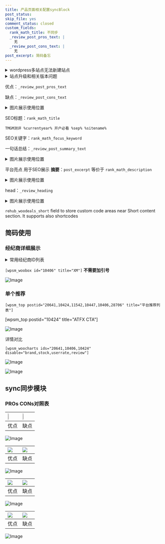 ```yaml
---
title: 产品页面相关配置syncBlock
post_status: 
skip_file: yes
comment_status: closed
custom_fields:
  rank_math_title: 不同步
  _review_post_pros_text: |
    无
  _review_post_cons_text: |
    无
post_excerpt: 简码备忘
---
```

<details><summary>wordpress多站点无法新建站点</summary>

<li>和报错需要清理cookies一样的原因</li>
<li>wp-config.php里面<code>define( 'SUBDOMAIN_INSTALL', false );//子域名安装</code></li>
<li>新建子站点是用<code>define( 'SUBDOMAIN_INSTALL', true);//子域名安装</code> 完成以后，改成<code>false</code></li>
</details>

<details><summary>站点升级和相关版本问题</summary>

<p>wordpress：5.9.9
woocommerce：7.5.1
出现问题的地方：主题选项里面>><strong>Product layout >>compact style</strong></p>
<p>如何出现没有用过的字段 导致无法保存。先导出配置 然后进行修改，后面再次恢复即可。</p>
<p>出现部分字段无法显示时，需要返回默认布局后，对产品进行保存就好了。</p>
<p></p>
</details>

优点：`_review_post_pros_text`

缺点：`_review_post_cons_text`

<details><summary>图片展示使用位置</summary>

<img src="https://prod-files-secure.s3.us-west-2.amazonaws.com/39ed1227-6d7d-4570-be36-9ccd4a2c4241/f51d3d83-55d4-4bdf-9604-f37ec77ab556/Untitled.png?X-Amz-Algorithm=AWS4-HMAC-SHA256&X-Amz-Content-Sha256=UNSIGNED-PAYLOAD&X-Amz-Credential=ASIAZI2LB466V3QKADSX%2F20250420%2Fus-west-2%2Fs3%2Faws4_request&X-Amz-Date=20250420T225526Z&X-Amz-Expires=3600&X-Amz-Security-Token=IQoJb3JpZ2luX2VjECYaCXVzLXdlc3QtMiJGMEQCIDD238YmCTVHgvNxtnbbtkY2ts72yeLn7U%2BbxKvXc2ZrAiAzLtfL%2FW9X6WIgRCPMQXRkp5SlLPmUap4i7FD75QwH6yqIBAiv%2F%2F%2F%2F%2F%2F%2F%2F%2F%2F8BEAAaDDYzNzQyMzE4MzgwNSIMzLXpOaKNA27Es5ahKtwD52f85kKiaGwTpQOlQsRVJzHCQbqKb8%2Bio%2BuX5pfoU1aqzJMZngTK1g3JCcs1j3N4NfZpw4eH7Qg1LirwYIjR0jIh68osnPwfXeYdLdbEv5nZPOSJU8XXIetefgEWtqy9pHnD1NUuKRA3OgwV86btHw%2FxUP4h9WH8bPy70W2yPlSK%2FomP1X91DfUWXakRj6RSqhxvbHdmdNpKnTqrL5KeQKNDrby2ZLKSj8SWImUy%2B8EUInAPeb2u0DyF6F%2BgzNTKGlpKbq6DS%2FeWfekKl1C%2FTL%2FnzfbKDIFZmNUjKtsACpl%2BZpXNTB5adTfAFpeX8I2nyJrJWCI7VoipyB0kt%2B3iB%2F6oZoQDzJQ6Q%2BXsxyXAwwlYw0mSjGvRC864aKF7IZwB6QpW3taLdy1Smuba02B68VdgG6sP21d7a5TN1bgKI9Sjd3f4mQ9Xqpkdt3cZpQFPUqPfQ%2BhbdXzQvkbDa%2Fv1jug0gmWMi0iA3iHhnGjktWOZXCz5a7RDofXIsnFV9%2FYUo4ywmITd6KUCJoWM0uwzqQGKbqGB5yXNg%2B8WNlcgastNQeiYglM7h8sk3Q7uAqBKfoNiUu5aH9P8wgZ7CugEY12Z27qcACvlilpGHHPUGIZ96Og3XZB2Cfh0X9Iw89qVwAY6pgGAL4RxuWXX6T3ZfKPQ0E6BwrlQtdx%2FSM7rMiW9I4IRBV0kEMsn3c5IgTaiZ1LdK6zeUCQO76Fo0pTnsyOKJIblKHQ8FPfd9jaGMmnQmHYuh5JQe%2FvXh3PUCmOMi4MCI6SHjUxWm1i1fZPio4GmU7jA3%2Bwjd7Jf2dgiCV%2Bnmf%2FGszjy302mLRbymM4q7HbWpgXR76kyPC9pSuBQKKRq6FZ9%2Bcosf2%2FC&X-Amz-Signature=4825e5f7fecc7b62cb798b0f8786946319a5188ee5415c8f3bfd99e470135db3&X-Amz-SignedHeaders=host&x-id=GetObject" alt="Image">
</details>

SEO标题：`rank_math_title`

`TMGM测评 %currentyear% 开户必看 %sep% %sitename%`

SEO关键字：`rank_math_focus_keyword`

一句话总结：`_review_post_summary_text`

<details><summary>图片展示使用位置</summary>

<img src="https://prod-files-secure.s3.us-west-2.amazonaws.com/39ed1227-6d7d-4570-be36-9ccd4a2c4241/4b96a922-296c-4f4e-8630-d1c870cbce01/Untitled.png?X-Amz-Algorithm=AWS4-HMAC-SHA256&X-Amz-Content-Sha256=UNSIGNED-PAYLOAD&X-Amz-Credential=ASIAZI2LB466RGBM24FW%2F20250420%2Fus-west-2%2Fs3%2Faws4_request&X-Amz-Date=20250420T225527Z&X-Amz-Expires=3600&X-Amz-Security-Token=IQoJb3JpZ2luX2VjECYaCXVzLXdlc3QtMiJIMEYCIQC9G2tx7%2BY%2Ff4iXDk18rvaO6DlpQIcYh0H%2BBFJeqjR0EAIhAIQiANdFdrK7t9u%2BDsfx0coEMWjAFqrsqGxqxwONSSorKogECK%2F%2F%2F%2F%2F%2F%2F%2F%2F%2F%2FwEQABoMNjM3NDIzMTgzODA1IgzdGuoSXg%2FEK0S1K0Qq3AO4TBPhMYRqVD4Z3Fa92zoO4ql6wNignCH%2F3z53lzp%2Fk%2FnXbp9qZUmREPDY%2FziFWnd3igezw6oIK4l3Oi0oPNq8OkpbqHfooeRDu8UNCE8S658kDv32HH%2Fy%2BevRoUuMh5bdkS4L0qzLzR9hgBKy7CpUVaX1HMf%2Fc1JQjVAwRGQn4LS9Nv2TzzPWczG2arHrk78YcZvqE6%2BpriRq7ztOisq8XWKJpfMObxvb9fGKDTzd8mHUR7WXNbS%2BhlO8y%2FCEGWXGcQYG%2Fyzx2R%2FvBy5h0P1EVBy1ncDd74c4PPbw3bmFjMkWayDAiMPlrYZszdeIpjabnHxgBnIdeM4x6TVOtFE%2FgLkFhWJPzIChMXKhPCbaE80Z0WzUX1wYBH8ShXBdiv1D6D2VQhHyzKOOmyK7GqeBLS8ts6rF00JCS%2BS7fyD5E%2FV%2BfO5rslKmLyxiI%2FZY2r1Tf0QAlq87nRPgyLk8pMOno5rS6NFl0ly8sPzQF7ra%2B1fkLumP5aaaJxiQDRAIHIdo5OU0SeYJO1SBA4uAtYWit%2BHtDvoOk1u%2Fx%2BVO9usXgqeW50JPzfs%2FHrGXyxHppm%2FFLJ7LEib7UG%2BTLGYN2gxUXXA%2Bp0ExQDwcet6sHXZb1MC8ZMbcFiIP%2BBXTQDCP2pXABjqkAYOVKMF7P9i%2BQ5hm70UUsItsULGuTgBbEEwyGBljeh%2Bv7HvF9wsfMKXujL4PjrRvrYEBk%2F8aYcBO1L37MSqrZ6XNPcUaHJr5d4Dm6yPaL4q2qMbIIj%2BaBCgWrX9ZY9wd%2BDaIGTOXmzxxaZNxAwjgGCnbBSOv7jTQtvmeXwVk22xgyj%2Bsa9%2Fmiu57IYnEsoXJWmZOJH2sKNLAoov5yBsTbKDXc%2FHU&X-Amz-Signature=e126e92dd52aaabc592151203793e59729e675786a4edfbb790dd1c3c673814f&X-Amz-SignedHeaders=host&x-id=GetObject" alt="Image">
</details>

平台亮点 用于SEO展示 **摘要**：`post_excerpt`  等价于 `rank_math_description`

<details><summary>图片展示使用位置</summary>

<img src="https://prod-files-secure.s3.us-west-2.amazonaws.com/39ed1227-6d7d-4570-be36-9ccd4a2c4241/1ee11f63-b60a-4dfe-a7a7-d58ff23b5d88/Untitled.png?X-Amz-Algorithm=AWS4-HMAC-SHA256&X-Amz-Content-Sha256=UNSIGNED-PAYLOAD&X-Amz-Credential=ASIAZI2LB4664YM3C2ST%2F20250420%2Fus-west-2%2Fs3%2Faws4_request&X-Amz-Date=20250420T225527Z&X-Amz-Expires=3600&X-Amz-Security-Token=IQoJb3JpZ2luX2VjECYaCXVzLXdlc3QtMiJHMEUCIQDWJIC%2FE4vvaxQsk2S2Xq48vn8A9kLiqYTNQDd%2FA8MMEQIgfUzRQh9J5zK97xUx4S5HX6TvJfT%2FzIv2hoPNyjBFmVAqiAQIr%2F%2F%2F%2F%2F%2F%2F%2F%2F%2F%2FARAAGgw2Mzc0MjMxODM4MDUiDMKnwQjo1wAV8Da7BSrcA7Fdmj5moq3F3mehXBS1jjrlnCcGFb%2BbnfWFXtgeS5E5J9KxbHs060OdQ%2BunQIDheIp92YSBTZmrSA6btnus9VJxfxlzlAk8tFjAop1sYcfoo3uHbyEexlu%2BbvdZNF%2FtBPM0hJy5GurFsklP1jOI%2Fusd24nLdgLl0dlvRQg8xyQma9DpELo1qgl0GTxJwqA9zyW3vZk8fc7KoZARddSUIuc2l84BivYTA5PC1HJIeKQD0wUo0jA3P6FL%2BylURLHc3aoM0TpDeBirLDqQ9g09GyXKLx88gpft0NYV3rsHMWo4%2FKsNMS8XG45aElxGRfYormnDn5gLmS3Amsptwm5DMD5WHmIG9uHRhYfGL9hhwPdyT6tt28WRzATIY%2FwNEMuNk8%2FRoxSk%2F0zd1k%2FrX3r8fEO%2F%2BZoccMkOT0XfF1Jz3ctK2O%2BGL1%2FxLCmaV4GNV01CmdLB7qeyCCyd5luBhSAsNwJpTgp%2BokFof6CwPVlS7M4vn4rxqr%2FI76AIfZOFjwIk8%2FDR6e%2FRsFYV1kexTb2o%2BlT7iYDqqBk4BXalbL4%2F4d9qygjAdG7f4txM%2BdLI9p8xpAM9M8Ivtd8WvIkGPA3xq%2Btgqg3I9LgFBUhwXanvcLCTXG3a%2B6u4HBqqBJCvMIXZlcAGOqUBlsQcGfld%2FddetyQYTroR1t0uVB5bc%2BdUqTNCvDHp7E3p%2BWONIKRd4r4CfEl1Id56eV4l6ML7tEOlIj2oAwq9AcDbHrf754hcNRCiZHRaDysoqP0sFLnVlhMYUSIp7%2BJTCo4w67nQd%2FSsyX%2ByMaC3vDSQnF%2B7cuqW0UUpk6JbsR7G880NFKwSNbElE7dwrrDypd4U%2Fw3FSQptH2LitYHcqeVse8jv&X-Amz-Signature=6b0d5ff09ef1a2a21a1a7eb6033ffcb152f56d2b0b888d96acf70783f603ec17&X-Amz-SignedHeaders=host&x-id=GetObject" alt="Image">
<img src="https://prod-files-secure.s3.us-west-2.amazonaws.com/39ed1227-6d7d-4570-be36-9ccd4a2c4241/ad4118b5-78d8-4fbe-801e-3b29b5d99c01/Untitled.png?X-Amz-Algorithm=AWS4-HMAC-SHA256&X-Amz-Content-Sha256=UNSIGNED-PAYLOAD&X-Amz-Credential=ASIAZI2LB4664YM3C2ST%2F20250420%2Fus-west-2%2Fs3%2Faws4_request&X-Amz-Date=20250420T225527Z&X-Amz-Expires=3600&X-Amz-Security-Token=IQoJb3JpZ2luX2VjECYaCXVzLXdlc3QtMiJHMEUCIQDWJIC%2FE4vvaxQsk2S2Xq48vn8A9kLiqYTNQDd%2FA8MMEQIgfUzRQh9J5zK97xUx4S5HX6TvJfT%2FzIv2hoPNyjBFmVAqiAQIr%2F%2F%2F%2F%2F%2F%2F%2F%2F%2F%2FARAAGgw2Mzc0MjMxODM4MDUiDMKnwQjo1wAV8Da7BSrcA7Fdmj5moq3F3mehXBS1jjrlnCcGFb%2BbnfWFXtgeS5E5J9KxbHs060OdQ%2BunQIDheIp92YSBTZmrSA6btnus9VJxfxlzlAk8tFjAop1sYcfoo3uHbyEexlu%2BbvdZNF%2FtBPM0hJy5GurFsklP1jOI%2Fusd24nLdgLl0dlvRQg8xyQma9DpELo1qgl0GTxJwqA9zyW3vZk8fc7KoZARddSUIuc2l84BivYTA5PC1HJIeKQD0wUo0jA3P6FL%2BylURLHc3aoM0TpDeBirLDqQ9g09GyXKLx88gpft0NYV3rsHMWo4%2FKsNMS8XG45aElxGRfYormnDn5gLmS3Amsptwm5DMD5WHmIG9uHRhYfGL9hhwPdyT6tt28WRzATIY%2FwNEMuNk8%2FRoxSk%2F0zd1k%2FrX3r8fEO%2F%2BZoccMkOT0XfF1Jz3ctK2O%2BGL1%2FxLCmaV4GNV01CmdLB7qeyCCyd5luBhSAsNwJpTgp%2BokFof6CwPVlS7M4vn4rxqr%2FI76AIfZOFjwIk8%2FDR6e%2FRsFYV1kexTb2o%2BlT7iYDqqBk4BXalbL4%2F4d9qygjAdG7f4txM%2BdLI9p8xpAM9M8Ivtd8WvIkGPA3xq%2Btgqg3I9LgFBUhwXanvcLCTXG3a%2B6u4HBqqBJCvMIXZlcAGOqUBlsQcGfld%2FddetyQYTroR1t0uVB5bc%2BdUqTNCvDHp7E3p%2BWONIKRd4r4CfEl1Id56eV4l6ML7tEOlIj2oAwq9AcDbHrf754hcNRCiZHRaDysoqP0sFLnVlhMYUSIp7%2BJTCo4w67nQd%2FSsyX%2ByMaC3vDSQnF%2B7cuqW0UUpk6JbsR7G880NFKwSNbElE7dwrrDypd4U%2Fw3FSQptH2LitYHcqeVse8jv&X-Amz-Signature=933a5d3c0d5e67678bc72e768e14bb52f8e588b2422cf7229a552e88422833a5&X-Amz-SignedHeaders=host&x-id=GetObject" alt="Image">
<img src="https://prod-files-secure.s3.us-west-2.amazonaws.com/39ed1227-6d7d-4570-be36-9ccd4a2c4241/a38cf7c9-a79c-4b64-9e94-13589fe0758b/Untitled.png?X-Amz-Algorithm=AWS4-HMAC-SHA256&X-Amz-Content-Sha256=UNSIGNED-PAYLOAD&X-Amz-Credential=ASIAZI2LB4664YM3C2ST%2F20250420%2Fus-west-2%2Fs3%2Faws4_request&X-Amz-Date=20250420T225527Z&X-Amz-Expires=3600&X-Amz-Security-Token=IQoJb3JpZ2luX2VjECYaCXVzLXdlc3QtMiJHMEUCIQDWJIC%2FE4vvaxQsk2S2Xq48vn8A9kLiqYTNQDd%2FA8MMEQIgfUzRQh9J5zK97xUx4S5HX6TvJfT%2FzIv2hoPNyjBFmVAqiAQIr%2F%2F%2F%2F%2F%2F%2F%2F%2F%2F%2FARAAGgw2Mzc0MjMxODM4MDUiDMKnwQjo1wAV8Da7BSrcA7Fdmj5moq3F3mehXBS1jjrlnCcGFb%2BbnfWFXtgeS5E5J9KxbHs060OdQ%2BunQIDheIp92YSBTZmrSA6btnus9VJxfxlzlAk8tFjAop1sYcfoo3uHbyEexlu%2BbvdZNF%2FtBPM0hJy5GurFsklP1jOI%2Fusd24nLdgLl0dlvRQg8xyQma9DpELo1qgl0GTxJwqA9zyW3vZk8fc7KoZARddSUIuc2l84BivYTA5PC1HJIeKQD0wUo0jA3P6FL%2BylURLHc3aoM0TpDeBirLDqQ9g09GyXKLx88gpft0NYV3rsHMWo4%2FKsNMS8XG45aElxGRfYormnDn5gLmS3Amsptwm5DMD5WHmIG9uHRhYfGL9hhwPdyT6tt28WRzATIY%2FwNEMuNk8%2FRoxSk%2F0zd1k%2FrX3r8fEO%2F%2BZoccMkOT0XfF1Jz3ctK2O%2BGL1%2FxLCmaV4GNV01CmdLB7qeyCCyd5luBhSAsNwJpTgp%2BokFof6CwPVlS7M4vn4rxqr%2FI76AIfZOFjwIk8%2FDR6e%2FRsFYV1kexTb2o%2BlT7iYDqqBk4BXalbL4%2F4d9qygjAdG7f4txM%2BdLI9p8xpAM9M8Ivtd8WvIkGPA3xq%2Btgqg3I9LgFBUhwXanvcLCTXG3a%2B6u4HBqqBJCvMIXZlcAGOqUBlsQcGfld%2FddetyQYTroR1t0uVB5bc%2BdUqTNCvDHp7E3p%2BWONIKRd4r4CfEl1Id56eV4l6ML7tEOlIj2oAwq9AcDbHrf754hcNRCiZHRaDysoqP0sFLnVlhMYUSIp7%2BJTCo4w67nQd%2FSsyX%2ByMaC3vDSQnF%2B7cuqW0UUpk6JbsR7G880NFKwSNbElE7dwrrDypd4U%2Fw3FSQptH2LitYHcqeVse8jv&X-Amz-Signature=42c3ab147733b1740ce2e60dc7c20dc0b62de6749304c14330796e14cffa1f37&X-Amz-SignedHeaders=host&x-id=GetObject" alt="Image">
<img src="https://prod-files-secure.s3.us-west-2.amazonaws.com/39ed1227-6d7d-4570-be36-9ccd4a2c4241/7da6fc1e-d2ac-42ae-8c75-cb5749aa18f6/Untitled.png?X-Amz-Algorithm=AWS4-HMAC-SHA256&X-Amz-Content-Sha256=UNSIGNED-PAYLOAD&X-Amz-Credential=ASIAZI2LB4664YM3C2ST%2F20250420%2Fus-west-2%2Fs3%2Faws4_request&X-Amz-Date=20250420T225527Z&X-Amz-Expires=3600&X-Amz-Security-Token=IQoJb3JpZ2luX2VjECYaCXVzLXdlc3QtMiJHMEUCIQDWJIC%2FE4vvaxQsk2S2Xq48vn8A9kLiqYTNQDd%2FA8MMEQIgfUzRQh9J5zK97xUx4S5HX6TvJfT%2FzIv2hoPNyjBFmVAqiAQIr%2F%2F%2F%2F%2F%2F%2F%2F%2F%2F%2FARAAGgw2Mzc0MjMxODM4MDUiDMKnwQjo1wAV8Da7BSrcA7Fdmj5moq3F3mehXBS1jjrlnCcGFb%2BbnfWFXtgeS5E5J9KxbHs060OdQ%2BunQIDheIp92YSBTZmrSA6btnus9VJxfxlzlAk8tFjAop1sYcfoo3uHbyEexlu%2BbvdZNF%2FtBPM0hJy5GurFsklP1jOI%2Fusd24nLdgLl0dlvRQg8xyQma9DpELo1qgl0GTxJwqA9zyW3vZk8fc7KoZARddSUIuc2l84BivYTA5PC1HJIeKQD0wUo0jA3P6FL%2BylURLHc3aoM0TpDeBirLDqQ9g09GyXKLx88gpft0NYV3rsHMWo4%2FKsNMS8XG45aElxGRfYormnDn5gLmS3Amsptwm5DMD5WHmIG9uHRhYfGL9hhwPdyT6tt28WRzATIY%2FwNEMuNk8%2FRoxSk%2F0zd1k%2FrX3r8fEO%2F%2BZoccMkOT0XfF1Jz3ctK2O%2BGL1%2FxLCmaV4GNV01CmdLB7qeyCCyd5luBhSAsNwJpTgp%2BokFof6CwPVlS7M4vn4rxqr%2FI76AIfZOFjwIk8%2FDR6e%2FRsFYV1kexTb2o%2BlT7iYDqqBk4BXalbL4%2F4d9qygjAdG7f4txM%2BdLI9p8xpAM9M8Ivtd8WvIkGPA3xq%2Btgqg3I9LgFBUhwXanvcLCTXG3a%2B6u4HBqqBJCvMIXZlcAGOqUBlsQcGfld%2FddetyQYTroR1t0uVB5bc%2BdUqTNCvDHp7E3p%2BWONIKRd4r4CfEl1Id56eV4l6ML7tEOlIj2oAwq9AcDbHrf754hcNRCiZHRaDysoqP0sFLnVlhMYUSIp7%2BJTCo4w67nQd%2FSsyX%2ByMaC3vDSQnF%2B7cuqW0UUpk6JbsR7G880NFKwSNbElE7dwrrDypd4U%2Fw3FSQptH2LitYHcqeVse8jv&X-Amz-Signature=6aa2c9b246819e465c57c0c67ad54506cac3686dcf439ae6607c5f66d508b59d&X-Amz-SignedHeaders=host&x-id=GetObject" alt="Image">
<img src="https://prod-files-secure.s3.us-west-2.amazonaws.com/39ed1227-6d7d-4570-be36-9ccd4a2c4241/7e97f40a-eaee-47f5-b2f9-475f96808fa7/Untitled.png?X-Amz-Algorithm=AWS4-HMAC-SHA256&X-Amz-Content-Sha256=UNSIGNED-PAYLOAD&X-Amz-Credential=ASIAZI2LB4664YM3C2ST%2F20250420%2Fus-west-2%2Fs3%2Faws4_request&X-Amz-Date=20250420T225527Z&X-Amz-Expires=3600&X-Amz-Security-Token=IQoJb3JpZ2luX2VjECYaCXVzLXdlc3QtMiJHMEUCIQDWJIC%2FE4vvaxQsk2S2Xq48vn8A9kLiqYTNQDd%2FA8MMEQIgfUzRQh9J5zK97xUx4S5HX6TvJfT%2FzIv2hoPNyjBFmVAqiAQIr%2F%2F%2F%2F%2F%2F%2F%2F%2F%2F%2FARAAGgw2Mzc0MjMxODM4MDUiDMKnwQjo1wAV8Da7BSrcA7Fdmj5moq3F3mehXBS1jjrlnCcGFb%2BbnfWFXtgeS5E5J9KxbHs060OdQ%2BunQIDheIp92YSBTZmrSA6btnus9VJxfxlzlAk8tFjAop1sYcfoo3uHbyEexlu%2BbvdZNF%2FtBPM0hJy5GurFsklP1jOI%2Fusd24nLdgLl0dlvRQg8xyQma9DpELo1qgl0GTxJwqA9zyW3vZk8fc7KoZARddSUIuc2l84BivYTA5PC1HJIeKQD0wUo0jA3P6FL%2BylURLHc3aoM0TpDeBirLDqQ9g09GyXKLx88gpft0NYV3rsHMWo4%2FKsNMS8XG45aElxGRfYormnDn5gLmS3Amsptwm5DMD5WHmIG9uHRhYfGL9hhwPdyT6tt28WRzATIY%2FwNEMuNk8%2FRoxSk%2F0zd1k%2FrX3r8fEO%2F%2BZoccMkOT0XfF1Jz3ctK2O%2BGL1%2FxLCmaV4GNV01CmdLB7qeyCCyd5luBhSAsNwJpTgp%2BokFof6CwPVlS7M4vn4rxqr%2FI76AIfZOFjwIk8%2FDR6e%2FRsFYV1kexTb2o%2BlT7iYDqqBk4BXalbL4%2F4d9qygjAdG7f4txM%2BdLI9p8xpAM9M8Ivtd8WvIkGPA3xq%2Btgqg3I9LgFBUhwXanvcLCTXG3a%2B6u4HBqqBJCvMIXZlcAGOqUBlsQcGfld%2FddetyQYTroR1t0uVB5bc%2BdUqTNCvDHp7E3p%2BWONIKRd4r4CfEl1Id56eV4l6ML7tEOlIj2oAwq9AcDbHrf754hcNRCiZHRaDysoqP0sFLnVlhMYUSIp7%2BJTCo4w67nQd%2FSsyX%2ByMaC3vDSQnF%2B7cuqW0UUpk6JbsR7G880NFKwSNbElE7dwrrDypd4U%2Fw3FSQptH2LitYHcqeVse8jv&X-Amz-Signature=6e5ced5e7a644bc76bac2af610d27884d3d7c44a0ad937ad3a8168781f370c16&X-Amz-SignedHeaders=host&x-id=GetObject" alt="Image">
</details>

head：`_review_heading`

<details><summary>图片展示使用位置</summary>

<img src="https://prod-files-secure.s3.us-west-2.amazonaws.com/39ed1227-6d7d-4570-be36-9ccd4a2c4241/3a4650ad-9887-415c-889a-edd51fa54f27/Untitled.png?X-Amz-Algorithm=AWS4-HMAC-SHA256&X-Amz-Content-Sha256=UNSIGNED-PAYLOAD&X-Amz-Credential=ASIAZI2LB466TYWMMNJS%2F20250420%2Fus-west-2%2Fs3%2Faws4_request&X-Amz-Date=20250420T225527Z&X-Amz-Expires=3600&X-Amz-Security-Token=IQoJb3JpZ2luX2VjECYaCXVzLXdlc3QtMiJIMEYCIQDrsV3%2Fnb4%2FzUNBIl9WMom5nH53EGP3hqFpbyvlRe9NngIhAI0ZvEgdCm3EUzCplke6Hhg7b%2FpAM4eOrCUY8CjIdFN4KogECK%2F%2F%2F%2F%2F%2F%2F%2F%2F%2F%2FwEQABoMNjM3NDIzMTgzODA1IgxLhXJEAAESet5kIJ8q3AMZY12yAPtKQlYQM8ceTzHsPTOQxviuFV%2FE%2FTJHFNG%2FpToRzCIYxvfHo3HoBwEz5v%2B%2FFCROCA9%2BJR%2FTV8aAqG%2FC40%2F3EEduhApQbdo%2B29Gwg1ztOYkbYCM%2FQ1b5C8o%2FpnHWsotTLFI2ERJjMJsmyhclMDvcEhC2PbAm15LWwZVX3g5rBpA3iQ6QXqWfM9tBP2TnLxdESK1F1PP2W2sg3yGOxB6D%2Fac56IYRR%2Bsc7OD7qPN22wLrx5plR3bo5Jy8UXJJPChb6Qf%2FaOD%2BtcC%2Bg51NI1UEw777RpXm3qRqxGYjcmBeVuSqTOfnfoJNLIz4dlO%2BMuDDVFBDjircODumYS7wygeWNEhnxd776Rau3w0Vun5wb6JuaAffCpyOnXXiOqDVJD0jpSYjvBpFBb8ePaNOVRcrksxFiJ9ET00AuyMiVp9CKUBi%2FfL2yntuFsPv8murObmf6htfI2X%2FjdakUaTGff3XB4UOML5Ueg%2BPpYOh5TBYfpln5QVQ86PZ%2FWgRupKLxRQzMX2KmTJ3pCDKisqQX8d%2FPfv8xE6f8BZek3wUN5fvaU8xysirU1IHygomWLtLAu7Ukhx6QGW32PG%2B53LHqm9ZZNxqqJ8Yd2XOMviPvs0SWSJuPj2%2FFSmjjzCb2ZXABjqkAWojNsd1qiz7QiK8YjSBpyKwcv%2B2Czd2kVtcixutF8cYHqNT7NCVYJ1WRYyrostpkyVllZu1Al5uLrxeP9oEnOOq6AKpGiYD700Ebs2wekKUpYRKz%2FMpqzOaOJjPqaLwC6g8TyJdjS2X%2Fx6EsjNZU3L88xiQaM7x9beLomfgCEiry%2BlJud3MlrlNxVZRwYTWVswdWPd5KKC%2F4P%2Bd40%2FJjz7R7NVR&X-Amz-Signature=5a71f4793176108258afc843e4ef93f1cf1fd9acc8a1f37ba66926b90327d03e&X-Amz-SignedHeaders=host&x-id=GetObject" alt="Image">
</details>

`rehub_woodeals_short`	field to store custom code areas near Short content section. It supports also shortcodes



## 简码使用

### 经纪商详细展示

<details><summary>常用经纪商ID列表</summary>

<pre><code class="php">嘉盛 ===> 20641  [wpsm_woobox id="20641" title="嘉盛"]
易信easymarkets ===> 11542  [wpsm_woobox id="11542" title="易信easymarkets"]
ATFX外汇 ===> 10424  [wpsm_woobox id="10424" title="ATFX"]
XM ===> 10406  [wpsm_woobox id="10406" title="XM"]
TMGM ===> 29622  [wpsm_woobox id="29622" title="TMGM"]
HYCM ===> 10447  [wpsm_woobox id="10447" title="HYCM"]
fpmarkets澳福外汇 ===> 20639  [wpsm_woobox id="20639" title="fpmarkets澳福外汇"]</code></pre>
</details>

`[wpsm_woobox id="10406" title="XM"]` **不需要加引号**

![Image](https://prod-files-secure.s3.us-west-2.amazonaws.com/39ed1227-6d7d-4570-be36-9ccd4a2c4241/4f898f9d-0fa7-4e43-acd3-ac6bc7be575a/Untitled.png?X-Amz-Algorithm=AWS4-HMAC-SHA256&X-Amz-Content-Sha256=UNSIGNED-PAYLOAD&X-Amz-Credential=ASIAZI2LB466TQFO3HDT%2F20250420%2Fus-west-2%2Fs3%2Faws4_request&X-Amz-Date=20250420T225520Z&X-Amz-Expires=3600&X-Amz-Security-Token=IQoJb3JpZ2luX2VjECYaCXVzLXdlc3QtMiJIMEYCIQDC3CKHAaX9OEO6koMTsHVXjHhQ3FrgJbQ5879JraUNmAIhAIjXCt%2FXgZSZdBYp6VEabtNPyhFmWd6qeUpLIlvaWJ3LKogECK%2F%2F%2F%2F%2F%2F%2F%2F%2F%2F%2FwEQABoMNjM3NDIzMTgzODA1Igy0y1D5XaKm7GbdrVAq3ANnbwupaLOZ22srCZOZPdZz3MRhh%2BbkDDi%2BifboeT1vaNwynSCFKjxbAKC7kwtt0vbGAyLxHD2%2Bs7KxV%2FCoUI6IAzyiitd8iDiYskhgRiUHSxrEGEkKV7mGcKJwhOPNNzMsfbHdd8vhjvlYsjhlf8rK3BWPOpXDvI2gnvTji4RS%2FwHb0Mk9%2Box%2BWprt1Ie%2FgMciaiuNFNFvxIpZOhy9OJ5sP0fV%2FjV1ciPcohm7F3Pc8xi8QOWxNCBQd11P5p%2BjZPDUyyZjO56M6xxCu8Y4vwZZh11%2Foj%2B8SBfbCv5U4QL2NcX90Ppk1WGby8reA2pBC%2BRjUVxhslrXxJI2RfQgAlIdRNTwqIBUTQG4b6WgQUUKnd7ZYfq%2F1iQxbGBg%2BMQ7zziWxajYVCQROOtmXaqCy5LgscgL17hik4V209ljEeU6%2BXSX8%2Fmj91p54zaDJm2T6PX%2BY3NnBk8DzNOQnv0uSHb0ZRW3rlq3DV36K1TCNTDmf2vZFS1mEZ7iqCGq%2FbWSMq4d5QG%2FTlAz5oyXfdh5hJcGUidjpAI%2FYaDZ%2BnUx5brCP7xfs3eiFb%2FKZzSWJ%2FyYqbaO%2B1Pkm2aZ4lk5HJfWsXs7lS7FRLcpb1brPXAGIi3q8%2FdS%2FiNaHoM5ww2UkTDl2ZXABjqkAboJiRMhXPCsJrEPyJmpKRTLjoBqV3VFQjbvaDOFSQ5VKre1BEJSehBGJYALkdEXcIQi%2FUcKhZpaDLdbDvkw5QXjn0SMitMxVJ%2FGee8Aby5%2BZiatGlDkay1ZsxtseCZZx1ihlDHc25VvpH9b7C%2BN5ikKGD3E9c%2FD5S1O1rEvwChmbnVbhgRnD5JatoixMvAcTfYAh2tcKnB%2FyWcJNQpIBkHYt0Ot&X-Amz-Signature=7b471d0da567ec295d0147db4660f22d8047c511214edf9e690420defbed711d&X-Amz-SignedHeaders=host&x-id=GetObject)

### 单个推荐
`[wpsm_top postid="20641,10424,11542,10447,10406,28706" title="平台推荐列表"]`

[wpsm_top postid="10424" title="ATFX CTA"]

![Image](https://prod-files-secure.s3.us-west-2.amazonaws.com/39ed1227-6d7d-4570-be36-9ccd4a2c4241/5ac620dc-51a8-48b6-b55d-91f47299193c/Untitled.png?X-Amz-Algorithm=AWS4-HMAC-SHA256&X-Amz-Content-Sha256=UNSIGNED-PAYLOAD&X-Amz-Credential=ASIAZI2LB466TQFO3HDT%2F20250420%2Fus-west-2%2Fs3%2Faws4_request&X-Amz-Date=20250420T225520Z&X-Amz-Expires=3600&X-Amz-Security-Token=IQoJb3JpZ2luX2VjECYaCXVzLXdlc3QtMiJIMEYCIQDC3CKHAaX9OEO6koMTsHVXjHhQ3FrgJbQ5879JraUNmAIhAIjXCt%2FXgZSZdBYp6VEabtNPyhFmWd6qeUpLIlvaWJ3LKogECK%2F%2F%2F%2F%2F%2F%2F%2F%2F%2F%2FwEQABoMNjM3NDIzMTgzODA1Igy0y1D5XaKm7GbdrVAq3ANnbwupaLOZ22srCZOZPdZz3MRhh%2BbkDDi%2BifboeT1vaNwynSCFKjxbAKC7kwtt0vbGAyLxHD2%2Bs7KxV%2FCoUI6IAzyiitd8iDiYskhgRiUHSxrEGEkKV7mGcKJwhOPNNzMsfbHdd8vhjvlYsjhlf8rK3BWPOpXDvI2gnvTji4RS%2FwHb0Mk9%2Box%2BWprt1Ie%2FgMciaiuNFNFvxIpZOhy9OJ5sP0fV%2FjV1ciPcohm7F3Pc8xi8QOWxNCBQd11P5p%2BjZPDUyyZjO56M6xxCu8Y4vwZZh11%2Foj%2B8SBfbCv5U4QL2NcX90Ppk1WGby8reA2pBC%2BRjUVxhslrXxJI2RfQgAlIdRNTwqIBUTQG4b6WgQUUKnd7ZYfq%2F1iQxbGBg%2BMQ7zziWxajYVCQROOtmXaqCy5LgscgL17hik4V209ljEeU6%2BXSX8%2Fmj91p54zaDJm2T6PX%2BY3NnBk8DzNOQnv0uSHb0ZRW3rlq3DV36K1TCNTDmf2vZFS1mEZ7iqCGq%2FbWSMq4d5QG%2FTlAz5oyXfdh5hJcGUidjpAI%2FYaDZ%2BnUx5brCP7xfs3eiFb%2FKZzSWJ%2FyYqbaO%2B1Pkm2aZ4lk5HJfWsXs7lS7FRLcpb1brPXAGIi3q8%2FdS%2FiNaHoM5ww2UkTDl2ZXABjqkAboJiRMhXPCsJrEPyJmpKRTLjoBqV3VFQjbvaDOFSQ5VKre1BEJSehBGJYALkdEXcIQi%2FUcKhZpaDLdbDvkw5QXjn0SMitMxVJ%2FGee8Aby5%2BZiatGlDkay1ZsxtseCZZx1ihlDHc25VvpH9b7C%2BN5ikKGD3E9c%2FD5S1O1rEvwChmbnVbhgRnD5JatoixMvAcTfYAh2tcKnB%2FyWcJNQpIBkHYt0Ot&X-Amz-Signature=2e432d87020cb69c352839254161572701a91735f893d6b26212fec0664837b8&X-Amz-SignedHeaders=host&x-id=GetObject)

详情对比

`[wpsm_woocharts ids="20641,10406,10424" disable="brand,stock,userrate,review"]`

![Image](https://prod-files-secure.s3.us-west-2.amazonaws.com/39ed1227-6d7d-4570-be36-9ccd4a2c4241/bf3ba45f-b9f3-4295-8aef-b4a495fd25f4/Untitled.png?X-Amz-Algorithm=AWS4-HMAC-SHA256&X-Amz-Content-Sha256=UNSIGNED-PAYLOAD&X-Amz-Credential=ASIAZI2LB466TQFO3HDT%2F20250420%2Fus-west-2%2Fs3%2Faws4_request&X-Amz-Date=20250420T225520Z&X-Amz-Expires=3600&X-Amz-Security-Token=IQoJb3JpZ2luX2VjECYaCXVzLXdlc3QtMiJIMEYCIQDC3CKHAaX9OEO6koMTsHVXjHhQ3FrgJbQ5879JraUNmAIhAIjXCt%2FXgZSZdBYp6VEabtNPyhFmWd6qeUpLIlvaWJ3LKogECK%2F%2F%2F%2F%2F%2F%2F%2F%2F%2F%2FwEQABoMNjM3NDIzMTgzODA1Igy0y1D5XaKm7GbdrVAq3ANnbwupaLOZ22srCZOZPdZz3MRhh%2BbkDDi%2BifboeT1vaNwynSCFKjxbAKC7kwtt0vbGAyLxHD2%2Bs7KxV%2FCoUI6IAzyiitd8iDiYskhgRiUHSxrEGEkKV7mGcKJwhOPNNzMsfbHdd8vhjvlYsjhlf8rK3BWPOpXDvI2gnvTji4RS%2FwHb0Mk9%2Box%2BWprt1Ie%2FgMciaiuNFNFvxIpZOhy9OJ5sP0fV%2FjV1ciPcohm7F3Pc8xi8QOWxNCBQd11P5p%2BjZPDUyyZjO56M6xxCu8Y4vwZZh11%2Foj%2B8SBfbCv5U4QL2NcX90Ppk1WGby8reA2pBC%2BRjUVxhslrXxJI2RfQgAlIdRNTwqIBUTQG4b6WgQUUKnd7ZYfq%2F1iQxbGBg%2BMQ7zziWxajYVCQROOtmXaqCy5LgscgL17hik4V209ljEeU6%2BXSX8%2Fmj91p54zaDJm2T6PX%2BY3NnBk8DzNOQnv0uSHb0ZRW3rlq3DV36K1TCNTDmf2vZFS1mEZ7iqCGq%2FbWSMq4d5QG%2FTlAz5oyXfdh5hJcGUidjpAI%2FYaDZ%2BnUx5brCP7xfs3eiFb%2FKZzSWJ%2FyYqbaO%2B1Pkm2aZ4lk5HJfWsXs7lS7FRLcpb1brPXAGIi3q8%2FdS%2FiNaHoM5ww2UkTDl2ZXABjqkAboJiRMhXPCsJrEPyJmpKRTLjoBqV3VFQjbvaDOFSQ5VKre1BEJSehBGJYALkdEXcIQi%2FUcKhZpaDLdbDvkw5QXjn0SMitMxVJ%2FGee8Aby5%2BZiatGlDkay1ZsxtseCZZx1ihlDHc25VvpH9b7C%2BN5ikKGD3E9c%2FD5S1O1rEvwChmbnVbhgRnD5JatoixMvAcTfYAh2tcKnB%2FyWcJNQpIBkHYt0Ot&X-Amz-Signature=8d0f1f4aea9141dc3f6f079f93380fc1e0cee5c42d434d824b5005336f501398&X-Amz-SignedHeaders=host&x-id=GetObject)

![Image](https://prod-files-secure.s3.us-west-2.amazonaws.com/39ed1227-6d7d-4570-be36-9ccd4a2c4241/30bc56ef-f383-4b48-9768-2ebc9e436ec0/Untitled.png?X-Amz-Algorithm=AWS4-HMAC-SHA256&X-Amz-Content-Sha256=UNSIGNED-PAYLOAD&X-Amz-Credential=ASIAZI2LB466TQFO3HDT%2F20250420%2Fus-west-2%2Fs3%2Faws4_request&X-Amz-Date=20250420T225520Z&X-Amz-Expires=3600&X-Amz-Security-Token=IQoJb3JpZ2luX2VjECYaCXVzLXdlc3QtMiJIMEYCIQDC3CKHAaX9OEO6koMTsHVXjHhQ3FrgJbQ5879JraUNmAIhAIjXCt%2FXgZSZdBYp6VEabtNPyhFmWd6qeUpLIlvaWJ3LKogECK%2F%2F%2F%2F%2F%2F%2F%2F%2F%2F%2FwEQABoMNjM3NDIzMTgzODA1Igy0y1D5XaKm7GbdrVAq3ANnbwupaLOZ22srCZOZPdZz3MRhh%2BbkDDi%2BifboeT1vaNwynSCFKjxbAKC7kwtt0vbGAyLxHD2%2Bs7KxV%2FCoUI6IAzyiitd8iDiYskhgRiUHSxrEGEkKV7mGcKJwhOPNNzMsfbHdd8vhjvlYsjhlf8rK3BWPOpXDvI2gnvTji4RS%2FwHb0Mk9%2Box%2BWprt1Ie%2FgMciaiuNFNFvxIpZOhy9OJ5sP0fV%2FjV1ciPcohm7F3Pc8xi8QOWxNCBQd11P5p%2BjZPDUyyZjO56M6xxCu8Y4vwZZh11%2Foj%2B8SBfbCv5U4QL2NcX90Ppk1WGby8reA2pBC%2BRjUVxhslrXxJI2RfQgAlIdRNTwqIBUTQG4b6WgQUUKnd7ZYfq%2F1iQxbGBg%2BMQ7zziWxajYVCQROOtmXaqCy5LgscgL17hik4V209ljEeU6%2BXSX8%2Fmj91p54zaDJm2T6PX%2BY3NnBk8DzNOQnv0uSHb0ZRW3rlq3DV36K1TCNTDmf2vZFS1mEZ7iqCGq%2FbWSMq4d5QG%2FTlAz5oyXfdh5hJcGUidjpAI%2FYaDZ%2BnUx5brCP7xfs3eiFb%2FKZzSWJ%2FyYqbaO%2B1Pkm2aZ4lk5HJfWsXs7lS7FRLcpb1brPXAGIi3q8%2FdS%2FiNaHoM5ww2UkTDl2ZXABjqkAboJiRMhXPCsJrEPyJmpKRTLjoBqV3VFQjbvaDOFSQ5VKre1BEJSehBGJYALkdEXcIQi%2FUcKhZpaDLdbDvkw5QXjn0SMitMxVJ%2FGee8Aby5%2BZiatGlDkay1ZsxtseCZZx1ihlDHc25VvpH9b7C%2BN5ikKGD3E9c%2FD5S1O1rEvwChmbnVbhgRnD5JatoixMvAcTfYAh2tcKnB%2FyWcJNQpIBkHYt0Ot&X-Amz-Signature=f932016b1abd82264370c5bb46b5b71e1e7b3d1bfca8c107f5bc927994846335&X-Amz-SignedHeaders=host&x-id=GetObject)

## sync同步模块

### PROs CONs对照表

| <img src="https://cdn.ifttt.fun/gh/jarlin8/OSS@main/icons/customize/pros.svg" height="auto" width="37.3%"> | <img src="https://cdn.ifttt.fun/gh/jarlin8/OSS@main/icons/customize/cons.svg" height="auto" width="28.8%"> |
| :--- | :--- |
| 优点 | 缺点 |

![Image](https://prod-files-secure.s3.us-west-2.amazonaws.com/39ed1227-6d7d-4570-be36-9ccd4a2c4241/8742b755-dfb5-4004-9a5f-d6e561664bd8/Untitled.png?X-Amz-Algorithm=AWS4-HMAC-SHA256&X-Amz-Content-Sha256=UNSIGNED-PAYLOAD&X-Amz-Credential=ASIAZI2LB466TQFO3HDT%2F20250420%2Fus-west-2%2Fs3%2Faws4_request&X-Amz-Date=20250420T225520Z&X-Amz-Expires=3600&X-Amz-Security-Token=IQoJb3JpZ2luX2VjECYaCXVzLXdlc3QtMiJIMEYCIQDC3CKHAaX9OEO6koMTsHVXjHhQ3FrgJbQ5879JraUNmAIhAIjXCt%2FXgZSZdBYp6VEabtNPyhFmWd6qeUpLIlvaWJ3LKogECK%2F%2F%2F%2F%2F%2F%2F%2F%2F%2F%2FwEQABoMNjM3NDIzMTgzODA1Igy0y1D5XaKm7GbdrVAq3ANnbwupaLOZ22srCZOZPdZz3MRhh%2BbkDDi%2BifboeT1vaNwynSCFKjxbAKC7kwtt0vbGAyLxHD2%2Bs7KxV%2FCoUI6IAzyiitd8iDiYskhgRiUHSxrEGEkKV7mGcKJwhOPNNzMsfbHdd8vhjvlYsjhlf8rK3BWPOpXDvI2gnvTji4RS%2FwHb0Mk9%2Box%2BWprt1Ie%2FgMciaiuNFNFvxIpZOhy9OJ5sP0fV%2FjV1ciPcohm7F3Pc8xi8QOWxNCBQd11P5p%2BjZPDUyyZjO56M6xxCu8Y4vwZZh11%2Foj%2B8SBfbCv5U4QL2NcX90Ppk1WGby8reA2pBC%2BRjUVxhslrXxJI2RfQgAlIdRNTwqIBUTQG4b6WgQUUKnd7ZYfq%2F1iQxbGBg%2BMQ7zziWxajYVCQROOtmXaqCy5LgscgL17hik4V209ljEeU6%2BXSX8%2Fmj91p54zaDJm2T6PX%2BY3NnBk8DzNOQnv0uSHb0ZRW3rlq3DV36K1TCNTDmf2vZFS1mEZ7iqCGq%2FbWSMq4d5QG%2FTlAz5oyXfdh5hJcGUidjpAI%2FYaDZ%2BnUx5brCP7xfs3eiFb%2FKZzSWJ%2FyYqbaO%2B1Pkm2aZ4lk5HJfWsXs7lS7FRLcpb1brPXAGIi3q8%2FdS%2FiNaHoM5ww2UkTDl2ZXABjqkAboJiRMhXPCsJrEPyJmpKRTLjoBqV3VFQjbvaDOFSQ5VKre1BEJSehBGJYALkdEXcIQi%2FUcKhZpaDLdbDvkw5QXjn0SMitMxVJ%2FGee8Aby5%2BZiatGlDkay1ZsxtseCZZx1ihlDHc25VvpH9b7C%2BN5ikKGD3E9c%2FD5S1O1rEvwChmbnVbhgRnD5JatoixMvAcTfYAh2tcKnB%2FyWcJNQpIBkHYt0Ot&X-Amz-Signature=3ef8a7022e15eae067861258b04cf55b7e0ead90050b23145103f7975db83394&X-Amz-SignedHeaders=host&x-id=GetObject)

| <img src="https://cdn.ifttt.fun/gh/jarlin8/OSS@main/icons/customize/pros1.svg" height="auto"> | <img src="https://cdn.ifttt.fun/gh/jarlin8/OSS@main/icons/customize/cons1.svg" height="auto"> |
| :--- | :--- |
| 优点 | 缺点 |

![Image](https://prod-files-secure.s3.us-west-2.amazonaws.com/39ed1227-6d7d-4570-be36-9ccd4a2c4241/806358f8-c9c4-4e17-bb35-c6c76a5397a5/Untitled.png?X-Amz-Algorithm=AWS4-HMAC-SHA256&X-Amz-Content-Sha256=UNSIGNED-PAYLOAD&X-Amz-Credential=ASIAZI2LB466TQFO3HDT%2F20250420%2Fus-west-2%2Fs3%2Faws4_request&X-Amz-Date=20250420T225520Z&X-Amz-Expires=3600&X-Amz-Security-Token=IQoJb3JpZ2luX2VjECYaCXVzLXdlc3QtMiJIMEYCIQDC3CKHAaX9OEO6koMTsHVXjHhQ3FrgJbQ5879JraUNmAIhAIjXCt%2FXgZSZdBYp6VEabtNPyhFmWd6qeUpLIlvaWJ3LKogECK%2F%2F%2F%2F%2F%2F%2F%2F%2F%2F%2FwEQABoMNjM3NDIzMTgzODA1Igy0y1D5XaKm7GbdrVAq3ANnbwupaLOZ22srCZOZPdZz3MRhh%2BbkDDi%2BifboeT1vaNwynSCFKjxbAKC7kwtt0vbGAyLxHD2%2Bs7KxV%2FCoUI6IAzyiitd8iDiYskhgRiUHSxrEGEkKV7mGcKJwhOPNNzMsfbHdd8vhjvlYsjhlf8rK3BWPOpXDvI2gnvTji4RS%2FwHb0Mk9%2Box%2BWprt1Ie%2FgMciaiuNFNFvxIpZOhy9OJ5sP0fV%2FjV1ciPcohm7F3Pc8xi8QOWxNCBQd11P5p%2BjZPDUyyZjO56M6xxCu8Y4vwZZh11%2Foj%2B8SBfbCv5U4QL2NcX90Ppk1WGby8reA2pBC%2BRjUVxhslrXxJI2RfQgAlIdRNTwqIBUTQG4b6WgQUUKnd7ZYfq%2F1iQxbGBg%2BMQ7zziWxajYVCQROOtmXaqCy5LgscgL17hik4V209ljEeU6%2BXSX8%2Fmj91p54zaDJm2T6PX%2BY3NnBk8DzNOQnv0uSHb0ZRW3rlq3DV36K1TCNTDmf2vZFS1mEZ7iqCGq%2FbWSMq4d5QG%2FTlAz5oyXfdh5hJcGUidjpAI%2FYaDZ%2BnUx5brCP7xfs3eiFb%2FKZzSWJ%2FyYqbaO%2B1Pkm2aZ4lk5HJfWsXs7lS7FRLcpb1brPXAGIi3q8%2FdS%2FiNaHoM5ww2UkTDl2ZXABjqkAboJiRMhXPCsJrEPyJmpKRTLjoBqV3VFQjbvaDOFSQ5VKre1BEJSehBGJYALkdEXcIQi%2FUcKhZpaDLdbDvkw5QXjn0SMitMxVJ%2FGee8Aby5%2BZiatGlDkay1ZsxtseCZZx1ihlDHc25VvpH9b7C%2BN5ikKGD3E9c%2FD5S1O1rEvwChmbnVbhgRnD5JatoixMvAcTfYAh2tcKnB%2FyWcJNQpIBkHYt0Ot&X-Amz-Signature=fe647d0da12929b4fe3c43e48f43ac52260071e0066a63c3c2b8a9e5d4f6a163&X-Amz-SignedHeaders=host&x-id=GetObject)

| <img src="https://cdn.ifttt.fun/gh/jarlin8/OSS@main/icons/customize/pros2.svg" height="auto"> | <img src="https://cdn.ifttt.fun/gh/jarlin8/OSS@main/icons/customize/cons2.svg" height="auto"> |
| :--- | :--- |
| 优点 | 缺点 |

![Image](https://prod-files-secure.s3.us-west-2.amazonaws.com/39ed1227-6d7d-4570-be36-9ccd4a2c4241/a9245ec9-70dd-4005-b534-0d54315fc5f3/Untitled.png?X-Amz-Algorithm=AWS4-HMAC-SHA256&X-Amz-Content-Sha256=UNSIGNED-PAYLOAD&X-Amz-Credential=ASIAZI2LB466TQFO3HDT%2F20250420%2Fus-west-2%2Fs3%2Faws4_request&X-Amz-Date=20250420T225520Z&X-Amz-Expires=3600&X-Amz-Security-Token=IQoJb3JpZ2luX2VjECYaCXVzLXdlc3QtMiJIMEYCIQDC3CKHAaX9OEO6koMTsHVXjHhQ3FrgJbQ5879JraUNmAIhAIjXCt%2FXgZSZdBYp6VEabtNPyhFmWd6qeUpLIlvaWJ3LKogECK%2F%2F%2F%2F%2F%2F%2F%2F%2F%2F%2FwEQABoMNjM3NDIzMTgzODA1Igy0y1D5XaKm7GbdrVAq3ANnbwupaLOZ22srCZOZPdZz3MRhh%2BbkDDi%2BifboeT1vaNwynSCFKjxbAKC7kwtt0vbGAyLxHD2%2Bs7KxV%2FCoUI6IAzyiitd8iDiYskhgRiUHSxrEGEkKV7mGcKJwhOPNNzMsfbHdd8vhjvlYsjhlf8rK3BWPOpXDvI2gnvTji4RS%2FwHb0Mk9%2Box%2BWprt1Ie%2FgMciaiuNFNFvxIpZOhy9OJ5sP0fV%2FjV1ciPcohm7F3Pc8xi8QOWxNCBQd11P5p%2BjZPDUyyZjO56M6xxCu8Y4vwZZh11%2Foj%2B8SBfbCv5U4QL2NcX90Ppk1WGby8reA2pBC%2BRjUVxhslrXxJI2RfQgAlIdRNTwqIBUTQG4b6WgQUUKnd7ZYfq%2F1iQxbGBg%2BMQ7zziWxajYVCQROOtmXaqCy5LgscgL17hik4V209ljEeU6%2BXSX8%2Fmj91p54zaDJm2T6PX%2BY3NnBk8DzNOQnv0uSHb0ZRW3rlq3DV36K1TCNTDmf2vZFS1mEZ7iqCGq%2FbWSMq4d5QG%2FTlAz5oyXfdh5hJcGUidjpAI%2FYaDZ%2BnUx5brCP7xfs3eiFb%2FKZzSWJ%2FyYqbaO%2B1Pkm2aZ4lk5HJfWsXs7lS7FRLcpb1brPXAGIi3q8%2FdS%2FiNaHoM5ww2UkTDl2ZXABjqkAboJiRMhXPCsJrEPyJmpKRTLjoBqV3VFQjbvaDOFSQ5VKre1BEJSehBGJYALkdEXcIQi%2FUcKhZpaDLdbDvkw5QXjn0SMitMxVJ%2FGee8Aby5%2BZiatGlDkay1ZsxtseCZZx1ihlDHc25VvpH9b7C%2BN5ikKGD3E9c%2FD5S1O1rEvwChmbnVbhgRnD5JatoixMvAcTfYAh2tcKnB%2FyWcJNQpIBkHYt0Ot&X-Amz-Signature=b60cb2ce4b2804a42185cf380f65c5cddb0cc907d7ee3fd96c9157a2203968d4&X-Amz-SignedHeaders=host&x-id=GetObject)

| <img src="https://cdn.ifttt.fun/gh/jarlin8/OSS@main/icons/customize/pros3.svg" height="auto"> | <img src="https://cdn.ifttt.fun/gh/jarlin8/OSS@main/icons/customize/cons3.svg" height="auto"> |
| :--- | :--- |
| 优点 | 缺点 |

![Image](https://prod-files-secure.s3.us-west-2.amazonaws.com/39ed1227-6d7d-4570-be36-9ccd4a2c4241/e1e580a2-2e5c-4780-9ff4-19c318fc2284/Untitled.png?X-Amz-Algorithm=AWS4-HMAC-SHA256&X-Amz-Content-Sha256=UNSIGNED-PAYLOAD&X-Amz-Credential=ASIAZI2LB466TQFO3HDT%2F20250420%2Fus-west-2%2Fs3%2Faws4_request&X-Amz-Date=20250420T225520Z&X-Amz-Expires=3600&X-Amz-Security-Token=IQoJb3JpZ2luX2VjECYaCXVzLXdlc3QtMiJIMEYCIQDC3CKHAaX9OEO6koMTsHVXjHhQ3FrgJbQ5879JraUNmAIhAIjXCt%2FXgZSZdBYp6VEabtNPyhFmWd6qeUpLIlvaWJ3LKogECK%2F%2F%2F%2F%2F%2F%2F%2F%2F%2F%2FwEQABoMNjM3NDIzMTgzODA1Igy0y1D5XaKm7GbdrVAq3ANnbwupaLOZ22srCZOZPdZz3MRhh%2BbkDDi%2BifboeT1vaNwynSCFKjxbAKC7kwtt0vbGAyLxHD2%2Bs7KxV%2FCoUI6IAzyiitd8iDiYskhgRiUHSxrEGEkKV7mGcKJwhOPNNzMsfbHdd8vhjvlYsjhlf8rK3BWPOpXDvI2gnvTji4RS%2FwHb0Mk9%2Box%2BWprt1Ie%2FgMciaiuNFNFvxIpZOhy9OJ5sP0fV%2FjV1ciPcohm7F3Pc8xi8QOWxNCBQd11P5p%2BjZPDUyyZjO56M6xxCu8Y4vwZZh11%2Foj%2B8SBfbCv5U4QL2NcX90Ppk1WGby8reA2pBC%2BRjUVxhslrXxJI2RfQgAlIdRNTwqIBUTQG4b6WgQUUKnd7ZYfq%2F1iQxbGBg%2BMQ7zziWxajYVCQROOtmXaqCy5LgscgL17hik4V209ljEeU6%2BXSX8%2Fmj91p54zaDJm2T6PX%2BY3NnBk8DzNOQnv0uSHb0ZRW3rlq3DV36K1TCNTDmf2vZFS1mEZ7iqCGq%2FbWSMq4d5QG%2FTlAz5oyXfdh5hJcGUidjpAI%2FYaDZ%2BnUx5brCP7xfs3eiFb%2FKZzSWJ%2FyYqbaO%2B1Pkm2aZ4lk5HJfWsXs7lS7FRLcpb1brPXAGIi3q8%2FdS%2FiNaHoM5ww2UkTDl2ZXABjqkAboJiRMhXPCsJrEPyJmpKRTLjoBqV3VFQjbvaDOFSQ5VKre1BEJSehBGJYALkdEXcIQi%2FUcKhZpaDLdbDvkw5QXjn0SMitMxVJ%2FGee8Aby5%2BZiatGlDkay1ZsxtseCZZx1ihlDHc25VvpH9b7C%2BN5ikKGD3E9c%2FD5S1O1rEvwChmbnVbhgRnD5JatoixMvAcTfYAh2tcKnB%2FyWcJNQpIBkHYt0Ot&X-Amz-Signature=6db05d1b2a9cdf1e0ff1cf6d6c8cf7844c0544b1dbee0b65d4d36c0ec54742d6&X-Amz-SignedHeaders=host&x-id=GetObject)